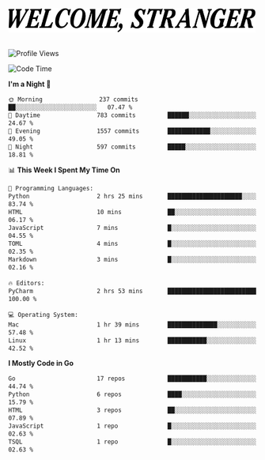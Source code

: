 <div>
  <picture>
    <source media="(prefers-color-scheme: dark)" srcset="./headers/welcome_white.png">
    <img alt="WELCOME, STRANGER" src="./headers/welcome.png" width="500">
  </picture>
</div>

<br>

![Profile Views](https://komarev.com/ghpvc/?username=darleet&color=blue)

<!--START_SECTION:waka-->
![Code Time](http://img.shields.io/badge/Code%20Time-978%20hrs%2024%20mins-blue)

**I'm a Night 🦉** 

```text
🌞 Morning                237 commits         ██░░░░░░░░░░░░░░░░░░░░░░░   07.47 % 
🌆 Daytime                783 commits         ██████░░░░░░░░░░░░░░░░░░░   24.67 % 
🌃 Evening                1557 commits        ████████████░░░░░░░░░░░░░   49.05 % 
🌙 Night                  597 commits         █████░░░░░░░░░░░░░░░░░░░░   18.81 % 
```


📊 **This Week I Spent My Time On** 

```text
💬 Programming Languages: 
Python                   2 hrs 25 mins       █████████████████████░░░░   83.74 % 
HTML                     10 mins             ██░░░░░░░░░░░░░░░░░░░░░░░   06.17 % 
JavaScript               7 mins              █░░░░░░░░░░░░░░░░░░░░░░░░   04.55 % 
TOML                     4 mins              █░░░░░░░░░░░░░░░░░░░░░░░░   02.35 % 
Markdown                 3 mins              █░░░░░░░░░░░░░░░░░░░░░░░░   02.16 % 

🔥 Editors: 
PyCharm                  2 hrs 53 mins       █████████████████████████   100.00 % 

💻 Operating System: 
Mac                      1 hr 39 mins        ██████████████░░░░░░░░░░░   57.48 % 
Linux                    1 hr 13 mins        ███████████░░░░░░░░░░░░░░   42.52 % 
```

**I Mostly Code in Go** 

```text
Go                       17 repos            ███████████░░░░░░░░░░░░░░   44.74 % 
Python                   6 repos             ████░░░░░░░░░░░░░░░░░░░░░   15.79 % 
HTML                     3 repos             ██░░░░░░░░░░░░░░░░░░░░░░░   07.89 % 
JavaScript               1 repo              █░░░░░░░░░░░░░░░░░░░░░░░░   02.63 % 
TSQL                     1 repo              █░░░░░░░░░░░░░░░░░░░░░░░░   02.63 % 
```




<!--END_SECTION:waka-->

